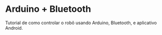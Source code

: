 # Arduino + Bluetooth
Tutorial de como controlar o robô usando Arduino, Bluetooth, e aplicativo Android.
